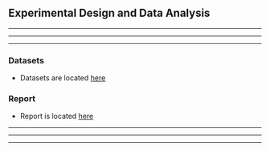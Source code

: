 ## Experimental Design and Data Analysis

---
---
---

### Datasets

- Datasets are located [here](resources/)

### Report

 - Report is located [here](Readme.pdf)

---
---
---
